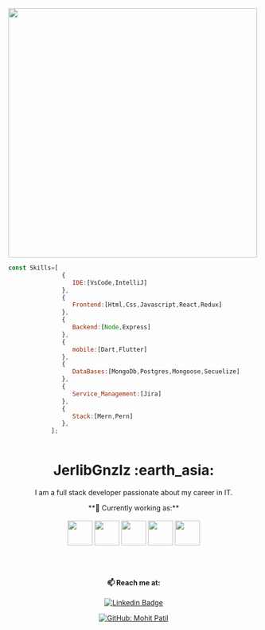 


<img src="https://camo.githubusercontent.com/3b7c592ede97b6138ffd4b1cc1541c2f3b11fd39/687474703a2f2f33312e6d656469612e74756d626c722e636f6d2f31376665613932306666333665663466356238373764353231366137616164392f74756d626c725f6d6f39786a65387a5a34317163626975666f315f313238302e676966" height="500px" width ="500px">

```javascript
const Skills=[
               {
                  IDE:[VsCode,IntelliJ]
               },
               {
                  Frontend:[Html,Css,Javascript,React,Redux]
               },
               {
                  Backend:[Node,Express]
               },
               {
                  mobile:[Dart,Flutter]
               },
               {
                  DataBases:[MongoDb,Postgres,Mongoose,Secuelize]
               },
               {
                  Service_Management:[Jira]
               },
               {
                  Stack:[Mern,Pern]
               },
            ];  
            
```


<h1 align= "center"><b>JerlibGnzlz :earth_asia:</b></h1>


<p align="center">
I am a full stack developer passionate about my career in IT.
</p>



<div align="center">
**💼 Currently working as:**<br><br>


<div align="center">
<code><a href="https://www.javascript.com/" target="_blank"><img height="50" src="https://www.vectorlogo.zone/logos/javascript/javascript-ar21.svg"></a></code>
<code><a href="https://reactjs.org/" target="_blank"><img height="50" src="https://www.vectorlogo.zone/logos/reactjs/reactjs-ar21.svg"></a></code>
</code>
<code><a href="https://nodejs.org/es/" target="_blank"><img height="50" src="https://www.vectorlogo.zone/logos/nodejs/nodejs-horizontal.svg"></a></code>
  <code><a href="https://nodejs.org/es/" target="_blank"><img height="50"
  src="https://www.vectorlogo.zone/logos/flutterio/flutterio-ar21.svg"></a></code>
   <code><a href="https://nodejs.org/es/" target="_blank"><img height="50"
  src="https://www.vectorlogo.zone/logos/expressjs/expressjs-ar21.svg"></a></code>
  
  

<br><br>
  
  
  
<div align="center">




**📫 Reach me at:**<br><br>
[![Linkedin Badge](https://img.shields.io/badge/-LinkedIn-blue?style=flat-square&logo=Linkedin&logoColor=white&link=https://www.linkedin.com/in/raghav-byte/)](https://www.linkedin.com/in/jerlibgnzlz/) 

[![GitHub: Mohit Patil](https://img.shields.io/github/followers/JerlibGnzlz?label=Jerlibgnzlz&style=social)](https://github.com/JerlibGnzlz)
  
 





 


         

